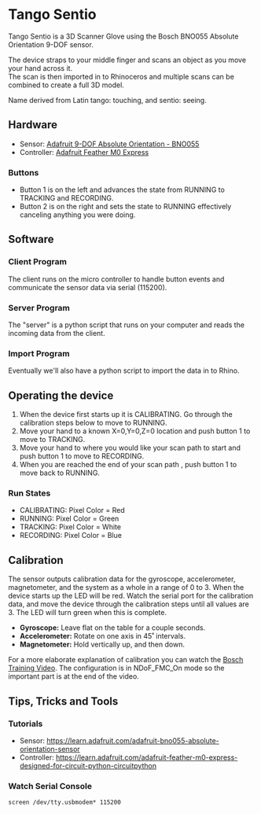 # Tango Sentio
Tango Sentio is a 3D Scanner Glove using the Bosch BNO055 Absolute Orientation 9-DOF sensor.

The device straps to your middle finger and scans an object as you move your hand across it.  
The scan is then imported in to Rhinoceros and multiple scans can be combined to create a
full 3D model.

Name derived from Latin tango: touching, and sentio: seeing.  

## Hardware
 - Sensor:  [Adafruit 9-DOF Absolute Orientation - BNO055](https://www.adafruit.com/product/2472)
 - Controller:  [Adafruit Feather M0 Express](https://www.adafruit.com/product/3403)

### Buttons
 - Button 1 is on the left and advances the state from RUNNING to TRACKING and RECORDING.
 - Button 2 is on the right and sets the state to RUNNING effectively canceling anything you were doing.

## Software

### Client Program
The client runs on the micro controller to handle button events and communicate
the sensor data via serial (115200).  

### Server Program
The "server" is a python script that runs on your computer and reads the incoming
data from the client.

### Import Program
Eventually we'll also have a python script to import the data in to Rhino.

## Operating the device

1. When the device first starts up it is CALIBRATING.  Go through the calibration
steps below to move to RUNNING.
2. Move your hand to a known X=0,Y=0,Z=0 location and push button 1 to move to TRACKING.
3. Move your hand to where you would like your scan path to start and push button 1 to move to RECORDING.
4. When you are reached the end of your scan path , push button 1 to move back to RUNNING.

### Run States
 - CALIBRATING: Pixel Color = Red
 - RUNNING: Pixel Color = Green
 - TRACKING: Pixel Color = White
 - RECORDING: Pixel Color = Blue

## Calibration
The sensor outputs calibration data for the gyroscope, accelerometer,
magnetometer, and the system as a whole in a range of 0 to 3.  When the device
starts up the LED will be red.  Watch the serial port for the calibration data,
and move the device through the calibration steps until all values are 3.  The
LED will turn green when this is complete.

- **Gyroscope:** Leave flat on the table for a couple seconds.
- **Accelerometer:** Rotate on one axis in 45˚ intervals.
- **Magnetometer:** Hold vertically up, and then down.

For a more elaborate explanation of calibration you can watch the
[Bosch Training Video](https://www.youtube.com/watch?v=Bw0WuAyGsnY). The
configuration is in NDoF_FMC_On mode so the important part is at the end of the
video.

## Tips, Tricks and Tools

### Tutorials
  - Sensor:  https://learn.adafruit.com/adafruit-bno055-absolute-orientation-sensor
  - Controller:  https://learn.adafruit.com/adafruit-feather-m0-express-designed-for-circuit-python-circuitpython

### Watch Serial Console
 ```screen /dev/tty.usbmodem* 115200```
